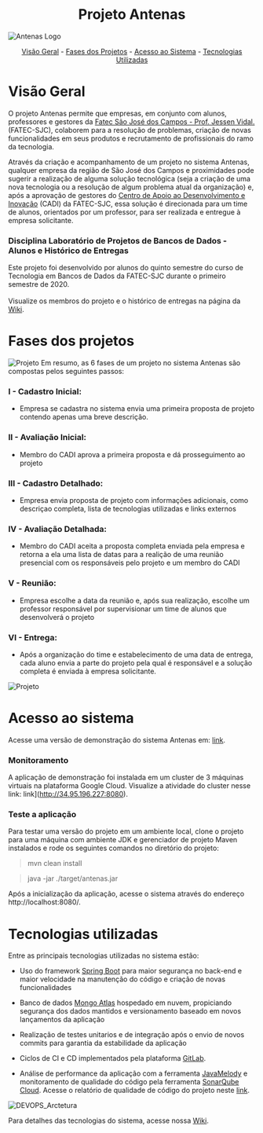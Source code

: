 <h1 align="center">Projeto Antenas</h1
\
\

![Antenas Logo](https://gitlab.com/jesscahelen/antenas-integracao/uploads/1e6947974c3be4ac0bc1026f297f904a/image.png)

<p align="center">
    <a href="#visao-geral">Visão Geral</a> -
    <a href="#fases-dos-projetos">Fases dos Projetos</a> -
    <a href="#acesso-ao-sistema">Acesso ao Sistema</a> -
    <a href="#tecnologias-utilizadas">Tecnologias Utilizadas</a>
</p>


# Visão Geral
O projeto Antenas permite que empresas, em conjunto com alunos, professores e gestores da [Fatec São José dos Campos - Prof. Jessen Vidal.](https://fatecsjc-prd.azurewebsites.net/) (FATEC-SJC), colaborem para a resolução de problemas, criação de novas funcionalidades em seus produtos e recrutamento de profissionais do ramo da tecnologia.

Através da criação e acompanhamento de um projeto no sistema Antenas, qualquer empresa da região de São José dos Campos e proximidades pode sugerir a realização de alguma solução tecnológica (seja a criação de uma nova tecnologia ou a resolução de algum problema atual da organização) e, após a aprovação de gestores do [Centro de Apoio ao Desenvolvimento e Inovação](https://fatecsjc-prd.azurewebsites.net/cadi.php) (CADI) da FATEC-SJC, essa solução é direcionada para um time de alunos, orientados por um professor, para ser realizada e entregue à empresa solicitante.

### Disciplina Laboratório de Projetos de Bancos de Dados - Alunos e Histórico de Entregas
Este projeto foi desenvolvido por alunos do quinto semestre do curso de Tecnologia em Bancos de Dados da FATEC-SJC durante o primeiro semestre de 2020.
\
\
Visualize os membros do projeto e o histórico de entregas na página da [Wiki](https://gitlab.com/jesscahelen/antenas-integracao/-/wikis/Time-e-Hist%C3%B3rico-de-Entregas).


# Fases dos projetos
![Projeto](https://gitlab.com/jesscahelen/antenas-integracao/uploads/168eac80fffc7e03b71e25ae07768826/image.png)
Em resumo, as 6 fases de um projeto no sistema Antenas são compostas pelos seguintes passos:

### I - Cadastro Inicial:
- Empresa se cadastra no sistema envia uma primeira proposta de projeto contendo apenas uma breve descrição.

### II - Avaliação Inicial:
- Membro do CADI aprova a primeira proposta e dá prosseguimento ao projeto

### III - Cadastro Detalhado:
- Empresa envia proposta de projeto com informações adicionais, como descriçao completa, lista de tecnologias utilizadas e links externos

### IV - Avaliação Detalhada:
- Membro do CADI aceita a proposta completa enviada pela empresa e retorna a ela uma lista de datas para a realição de uma reunião presencial com os responsáveis pelo projeto e um membro do CADI

### V - Reunião:
- Empresa escolhe a data da reunião e, após sua realização, escolhe um professor responsável por supervisionar um time de alunos que desenvolverá o projeto

### VI - Entrega:
- Após a organização do time e estabelecimento de uma data de entrega, cada aluno envia a parte do projeto pela qual é responsável e a solução completa é enviada à empresa solicitante.

![Projeto](https://gitlab.com/jesscahelen/antenas-integracao/uploads/e007f1f61bc292170fb75021de1701f2/image.png)

# Acesso ao sistema
Acesse uma versão de demonstração do sistema Antenas em: [link](http://34.95.208.245/).

### Monitoramento
A aplicação de demonstração foi instalada em um cluster de 3 máquinas virtuais na plataforma Google Cloud. Visualize a atividade do cluster nesse link:
link](http://34.95.196.227:8080).

### Teste a aplicação
Para testar uma versão do projeto em um ambiente local, clone o projeto para uma máquina com ambiente JDK e gerenciador de projeto Maven instalados e rode os seguintes comandos no diretório do projeto:

>mvn clean install

>java -jar ./target/antenas.jar

Após a inicialização da aplicação, acesse o sistema através do endereço http://localhost:8080/.

# Tecnologias utilizadas
Entre as principais tecnologias utilizadas no sistema estão:
- Uso do framework [Spring Boot](https://spring.io/projects/spring-boot) para maior segurança no back-end e maior velocidade na manutenção do código e criação de novas funcionalidades

- Banco de dados [Mongo Atlas](https://www.mongodb.com/cloud/atlas) hospedado em nuvem, propiciando segurança dos dados mantidos e versionamento baseado em novos lançamentos da aplicação

- Realização de testes unitarios e de integração após o envio de novos commits para garantia da estabilidade da aplicação 

- Ciclos de CI e CD implementados pela plataforma [GitLab](https://about.gitlab.com/). 

- Análise de performance da aplicação com a ferramenta [JavaMelody](https://github.com/javamelody/javamelody/wiki) e monitoramento de qualidade do código pela ferramenta [SonarQube Cloud](https://www.sonarqube.org/). Acesse o relatório de qualidade de código do projeto neste [link](https://sonarcloud.io/dashboard?id=jesscahelen_antenas-integracao).

![DEVOPS_Arctetura](/uploads/6473cc4b02f5602ad7788e6e767afc3e/DEVOPS_Arctetura.jpg)

Para detalhes das tecnologias do sistema, acesse nossa [Wiki](https://gitlab.com/jesscahelen/antenas-integracao/-/wikis/home).
